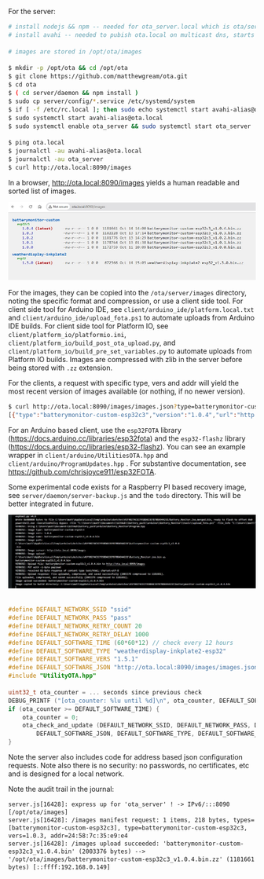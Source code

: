 
For the server:

```bash
# install nodejs && npm -- needed for ota_server.local which is ota/server/daemon/server.js and runs from systemd on port 8090
# install avahi -- needed to pubish ota.local on multicast dns, starts in rc.local AFTER dhcp assignment

# images are stored in /opt/ota/images

$ mkdir -p /opt/ota && cd /opt/ota
$ git clone https://github.com/matthewgream/ota.git
$ cd ota
$ ( cd server/daemon && npm install )
$ sudo cp server/config/*.service /etc/systemd/system
$ if [ -f /etc/rc.local ]; then sudo echo systemctl start avahi-alias@ota.local >> /etc/rc.local; else sudo cp server/config/rc.local /etc/rc.local; fi
$ sudo systemctl start avahi-alias@ota.local
$ sudo systemctl enable ota_server && sudo systemctl start ota_server

$ ping ota.local
$ journalctl -au avahi-alias@ota.local
$ journalctl -au ota_server
$ curl http://ota.local:8090/images
```

In a browser, http://ota.local:8090/images yields a human readable and sorted list of images.

![Images](client/ota_server.jpg)

For the images, they can be copied into the `/ota/server/images` directory, noting the specific format and compression, or use a client side tool.
For client side tool for Arduino IDE, see `client/arduino_ide/platform.local.txt` and `client/arduino_ide/upload_fota.ps1` to automate uploads from Arduino IDE builds.
For client side tool for Platform IO, see `client/platform_io/platformio.ini`, `client/platform_io/build_post_ota_upload.py`, and `client/platform_io/build_pre_set_variables.py` to automate uploads from Platform IO builds.
Images are compressed with zlib in the server before being stored with `.zz` extension.

For the clients, a request with specific type, vers and addr will yield the most recent version of images available (or nothing, if no newer version). 

```bash
$ curl http://ota.local:8090/images/images.json?type=batterymonitor-custom-esp32c3\&vers=1.0.2\&addr=01:02:03:04:05:06
[{"type":"batterymonitor-custom-esp32c3","version":"1.0.4","url":"http://ota.local:8090/images/batterymonitor-custom-esp32c3_v1.0.4.bin.zz"}]
```

For an Arduino based client, use the `esp32FOTA` library (https://docs.arduino.cc/libraries/esp32fota) and the `esp32-flashz` 
library (https://docs.arduino.cc/libraries/esp32-flashz). You can see an example wrapper in `client/arduino/UtilitiesOTA.hpp` and `client/arduino/ProgramUpdates.hpp` . For substantive
documentation, see https://github.com/chrisjoyce911/esp32FOTA.

Some experimental code exists for a Raspberry PI based recovery image, see `server/daemon/server-backup.js` and the `todo` directory. This will be better integrated in future. 

![Images](client/arduino_ide/arduino_ide.jpg)

```C++

#define DEFAULT_NETWORK_SSID "ssid"
#define DEFAULT_NETWORK_PASS "pass"
#define DEFAULT_NETWORK_RETRY_COUNT 20
#define DEFAULT_NETWORK_RETRY_DELAY 1000
#define DEFAULT_SOFTWARE_TIME (60*60*12) // check every 12 hours
#define DEFAULT_SOFTWARE_TYPE "weatherdisplay-inkplate2-esp32"
#define DEFAULT_SOFTWARE_VERS "1.5.1"
#define DEFAULT_SOFTWARE_JSON "http://ota.local:8090/images/images.json"
#include "UtilityOTA.hpp"

uint32_t ota_counter = ... seconds since previous check
DEBUG_PRINTF ("[ota_counter: %lu until %d]\n", ota_counter, DEFAULT_SOFTWARE_TIME);
if (ota_counter >= DEFAULT_SOFTWARE_TIME) {
    ota_counter = 0;
    ota_check_and_update (DEFAULT_NETWORK_SSID, DEFAULT_NETWORK_PASS, DEFAULT_NETWORK_RETRY_COUNT, DEFAULT_NETWORK_RETRY_DELAY,
        DEFAULT_SOFTWARE_JSON, DEFAULT_SOFTWARE_TYPE, DEFAULT_SOFTWARE_VERS, [&] () { program->reset (); });
}
```

Note the server also includes code for address based json configuration requests.
Note also there is no security: no passwords, no certificates, etc and is designed for a local network.

Note the audit trail in the journal:

```syslog
server.js[16428]: express up for 'ota_server' ! -> IPv6/:::8090 [/opt/ota/images]
server.js[16428]: /images manifest request: 1 items, 218 bytes, types=[batterymonitor-custom-esp32c3], type=batterymonitor-custom-esp32c3, vers=1.0.3, addr=24:58:7c:35:e9:e4
server.js[16428]: /images upload succeeded: 'batterymonitor-custom-esp32c3_v1.0.4.bin' (2003376 bytes) --> '/opt/ota/images/batterymonitor-custom-esp32c3_v1.0.4.bin.zz' (1181661 bytes) [::ffff:192.168.0.149]
```



